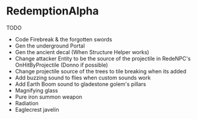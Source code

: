 # RedemptionAlpha

TODO

- Code Firebreak & the forgotten swords
- Gen the underground Portal
- Gen the ancient decal (When Structure Helper works)
- Change attacker Entity to be the source of the projectile in RedeNPC's OnHitByProjectile (Donno if possible)
- Change projectile source of the trees to tile breaking when its added
- Add buzzing sound to flies when custom sounds work
- Add Earth Boom sound to gladestone golem's pillars
- Magnifying glass
- Pure iron summon weapon
- Radiation
- Eaglecrest javelin 
